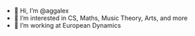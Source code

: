- 👋 Hi, I’m @aggalex
- 👀 I’m interested in CS, Maths, Music Theory, Arts, and more
- 🌱 I’m working at European Dynamics
<!--- 
- 💞️ I’m looking to collaborate on ...
- 📫 How to reach me ...
--->

<!---
aggalex/aggalex is a ✨ special ✨ repository because its `README.md` (this file) appears on your GitHub profile.
You can click the Preview link to take a look at your changes.
--->
